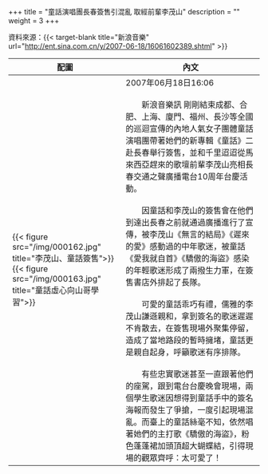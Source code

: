 +++
title = "童話演唱團長春簽售引混亂 取經前輩李茂山"
description = ""
weight = 3
+++

資料來源：{{< target-blank title="新浪音樂" url="http://ent.sina.com.cn/y/2007-06-18/16061602389.shtml" >}}

配圖  | 內文 
--------------|-------
{{< figure src="/img/000162.jpg" title="李茂山、童話簽售">}}<br>{{< figure src="/img/000163.jpg" title="童話虛心向山哥學習">}}|2007年06月18日16:06<br><br>　　新浪音樂訊 剛剛結束成都、合肥、上海、廈門、福州、長沙等全國的巡迴宣傳的內地人氣女子團體童話演唱團帶著她們的新專輯《童話》二赴長春舉行簽售，並和千里迢迢從馬來西亞趕來的歌壇前輩李茂山亮相長春交通之聲廣播電台10周年台慶活動。<br><br>　　因童話和李茂山的簽售會在他們到達出長春之前就通過廣播進行了宣傳，被李茂山《無言的結局》《遲來的愛》感動過的中年歌迷，被童話《愛我就自首》《驕傲的海盜》感染的年輕歌迷形成了兩撥生力軍，在簽售書店外排起了長隊。<br><br>　　可愛的童話乖巧有禮，儒雅的李茂山謙遜親和，拿到簽名的歌迷遲遲不肯散去，在簽售現場外聚集停留，造成了當地路段的暫時擁堵，童話更是親自起身，呼籲歌迷有序排隊。<br><br>　　有些忠實歌迷甚至一直跟著他們的座駕，跟到電台台慶晚會現場，兩個學生歌迷因想得到童話手中的簽名海報而發生了爭搶，一度引起現場混亂。而臺上的童話絲毫不知，依然唱著她們的主打歌《驕傲的海盜》，粉色蓬蓬裙加頭頂超大蝴蝶結，引得現場的觀眾齊呼：太可愛了！
